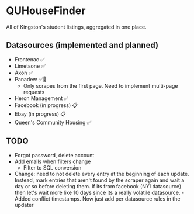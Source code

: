 # QUHouseFinder

All of Kingston's student listings, aggregated in one place.

## Datasources (implemented and planned)

- Frontenac ✅
- Limetsone ✅
- Axon ✅
- Panadew ✅🚧
  - Only scrapes from the first page. Need to implement multi-page requests
- Heron Management ✅
- Facebook (in progress) 📋
- Ebay (in progress) 📋
- Queen's Community Housing ✅

## TODO
- Forgot password, delete account
- Add emails when filters change
  - Filter to SQL conversion
- Change: need to not delete every entry at the beginning of each update. Instead, mark entries that aren't found
          by the scraper again and wait a day or so before deleting them. If its from facebook (NYI datasource) then
          let's wait more like 10 days since its a really volatile datasource.
          - Added conflict timestamps. Now just add per datasource rules in the updater
